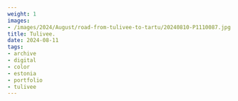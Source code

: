 ```yaml
---
weight: 1
images:
- /images/2024/August/road-from-tulivee-to-tartu/20240810-P1110087.jpg
title: Tulivee.
date: 2024-08-11
tags:
- archive
- digital
- color
- estonia
- portfolio
- tulivee
---
```


